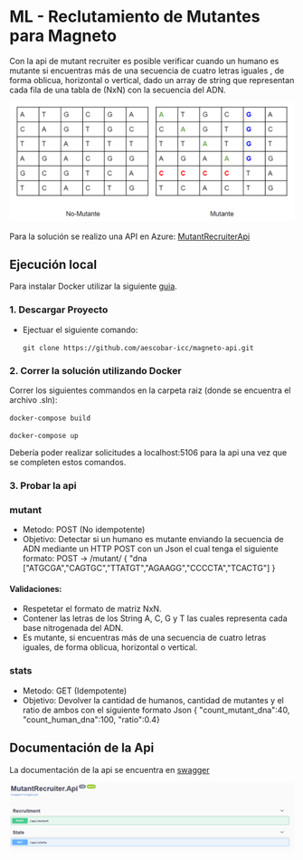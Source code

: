 # ML - Reclutamiento de Mutantes para Magneto

Con la api de mutant recruiter es posible verificar cuando un humano es mutante si encuentras más de una secuencia de cuatro letras iguales , de forma oblicua, horizontal o vertical, dado un array de string que representan cada fila de una tabla de (NxN) con la secuencia del ADN.

![enter image description here](https://github.com/fernandomajeric/mutant-recruiter/blob/master/docs/Capture.PNG)

Para la solución se realizo una API en Azure: [MutantRecruiterApi](https://mutantrecruiterapi20200706030223.azurewebsites.net)

## Ejecución local

Para instalar Docker utilizar la siguiente [guia](https://docs.docker.com/get-docker/).

### 1. Descargar Proyecto

* Ejectuar el siguiente comando:

    `git clone https://github.com/aescobar-icc/magneto-api.git`

### 2. Correr la solución utilizando Docker

Correr los siguientes commandos en la carpeta raiz (donde se encuentra el archivo .sln):

`docker-compose build`

`docker-compose up`

Debería poder realizar solicitudes a localhost:5106 para la api una vez que se completen estos comandos.

### 3. Probar la api

### mutant
* Metodo: POST (No idempotente)
* Objetivo: Detectar si un humano es mutante enviando la secuencia de ADN mediante un HTTP POST con un Json el cual tenga el siguiente formato: POST → /mutant/ { "dna ["ATGCGA","CAGTGC","TTATGT","AGAAGG","CCCCTA","TCACTG"] }
 #### Validaciones: 
* Respetetar el formato de matriz NxN.
* Contener las letras de los String A, C, G y T las cuales representa cada base nitrogenada del ADN. 
* Es mutante, si encuentras más de una secuencia de cuatro letras iguales, de forma oblicua, horizontal o vertical.

### stats
* Metodo: GET (Idempotente)
* Objetivo: Devolver la cantidad de humanos, cantidad de mutantes y el ratio de ambos con el siguiente formato Json { "count_mutant_dna":40, "count_human_dna":100, "ratio":0.4}

## Documentación de la Api

La documentación de la api se encuentra en [swagger](https://mutantrecruiterapi20200706030223.azurewebsites.net/index.html)

![enter image description here](https://github.com/fernandomajeric/mutant-recruiter/blob/master/docs/Capture3.PNG)
